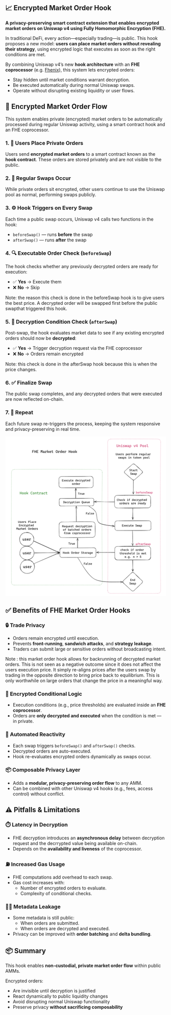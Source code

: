 ## 📈 Encrypted Market Order Hook

**A privacy-preserving smart contract extension that enables encrypted market orders on Uniswap v4 using Fully Homomorphic Encryption (FHE).**

In traditional DeFi, every action—especially trading—is public. This hook proposes a new model: **users can place market orders without revealing their strategy**, using encrypted logic that executes as soon as the right conditions are met. 

By combining Uniswap v4’s new **hook architecture** with an **FHE coprocessor** (e.g. [Fhenix](https://www.fhenix.io/)), this system lets encrypted orders:
- Stay hidden until market conditions warrant decryption.
- Be executed automatically during normal Uniswap swaps.
- Operate without disrupting existing liquidity or user flows.

## 🔄 Encrypted Market Order Flow

This system enables private (encrypted) market orders to be automatically processed during regular Uniswap activity, using a smart contract hook and an FHE coprocessor.

### 1. 🔐 Users Place Private Orders  
Users send **encrypted market orders** to a smart contract known as the **hook contract**. These orders are stored privately and are not visible to the public.

### 2. 💱 Regular Swaps Occur  
While private orders sit encrypted, other users continue to use the Uniswap pool as normal, performing swaps publicly.

### 3. ⚙️ Hook Triggers on Every Swap  
Each time a public swap occurs, Uniswap v4 calls two functions in the hook:
- `beforeSwap()` — runs **before** the swap
- `afterSwap()` — runs **after** the swap

### 4. 🔍 Executable Order Check (`beforeSwap`)  
The hook checks whether any previously decrypted orders are ready for execution:
- ✅ **Yes** → Execute them
- ❌ **No** → Skip

Note: the reason this check is done in the beforeSwap hook is to give users the best price. A decrypted order will be swapped first before the public swapthat triggered this hook.

### 5. 🧠 Decryption Condition Check (`afterSwap`)  
Post-swap, the hook evaluates market data to see if any existing encrypted orders should now be **decrypted**:
- ✅ **Yes** → Trigger decryption request via the FHE coprocessor
- ❌ **No** → Orders remain encrypted

Note: this check is done in the afterSwap hook because this is when the price changes.

### 6. ✅ Finalize Swap  
The public swap completes, and any decrypted orders that were executed are now reflected on-chain.

### 7. 🔁 Repeat  
Each future swap re-triggers the process, keeping the system responsive and privacy-preserving in real time.

<img src="../assets/FHEMarketOrderHook.png" alt="Encrypted Market Order Flow Diagram" width="800"/>

## ✅ Benefits of FHE Market Order Hooks

### 🔒 Trade Privacy
- Orders remain encrypted until execution.
- Prevents **front-running**, **sandwich attacks**, and **strategy leakage**.
- Traders can submit large or sensitive orders without broadcasting intent.

Note : this market order hook allows for backrunning of decrypted market orders. This is not seen as a negative outcome since it does not affect the users execution price. It simply re-aligns prices after the users swap by trading in the opposite direction to bring price back to equilibrium. This is only worthwhile on large orders that change the price in a meaningful way.

### 🧠 Encrypted Conditional Logic
- Execution conditions (e.g., price thresholds) are evaluated inside an **FHE coprocessor**.
- Orders are **only decrypted and executed** when the condition is met — in private.

### 🔁 Automated Reactivity
- Each swap triggers `beforeSwap()` and `afterSwap()` checks.
- Decrypted orders are auto-executed.
- Hook re-evaluates encrypted orders dynamically as swaps occur.

### 📦 Composable Privacy Layer
- Adds a **modular, privacy-preserving order flow** to any AMM.
- Can be combined with other Uniswap v4 hooks (e.g., fees, access control) without conflict.

## ⚠️ Pitfalls & Limitations

### ⏱️ Latency in Decryption
- FHE decryption introduces an **asynchronous delay** between decryption request and the decrrypted value being available on-chain.
- Depends on the **availability and liveness** of the coprocessor.

### ⛽ Increased Gas Usage
- FHE computations add overhead to each swap.
- Gas cost increases with:
    - Number of encrypted orders to evaluate.
    - Complexity of conditional checks.

### 🕵️‍♂️ Metadata Leakage
- Some metadata is still public:
  - When orders are submitted.
  - When orders are decrypted and executed.
- Privacy can be improved with **order batching** and **delta bundling**.

## 📦 Summary

This hook enables **non-custodial, private market order flow** within public AMMs.  

Encrypted orders:
- Are invisible until decryption is justified
- React dynamically to public liquidity changes  
- Avoid disrupting normal Uniswap functionality  
- Preserve privacy **without sacrificing composability**
